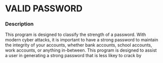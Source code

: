# VALID PASSWORD

### Description
This program is designed to classify the strength of a password. With modern cyber attacks, it is important to have a strong password to maintain the integrity of your accounts, whether bank accounts, school accounts, work accounts, or anything in-between. This program is designed to assist a user in generating a strong password that is less likey to crack by
